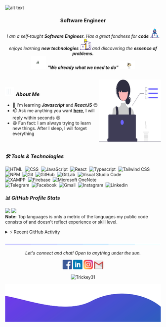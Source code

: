 <!-- ![alt text](./images/header.svg) -->

![alt text](https://svg-banners.vercel.app/api?type=origin&text1=Dynamic%20SVG%20%F0%9F%A4%A0&text2=%F0%9F%92%96%20Open%20Source&width=800&height=400)

<h3 align="center">Software Engineer</h3>

<p align="center">
  <em>
    I am a self-taught <b>Software Engineer</b>. Has a great fondness for <b>code</b> <img src="./images/Developer.gif" width="30px" height="30px">
    <br>enjoys learning <b>new technologies</b> <img src="./images/Designer.gif" width="36px" height="36px"> and discovering the <b>essence of problems.</b>
  </em> 
  <br>
  <img src="./images/dog_2.gif" width="50" /> <b><i align="center">"We already what we need to do"</i></b> <img src="./images/dog_1.gif" width="50" />
</p>

<br>

<img align="right" width=200px height=200px alt="side_sticker" src="./images/profile_dev.svg" />

### <img src="./images/stats.gif" width="30px" height="30px"> **_About Me_**

- 🌱 I'm learning **_Javascript_** and **_ReactJS_** 😍
- 📫 Ask me anything you want [**here**](https://github.com/Trickey31), I will reply within seconds 😉
- 😄 Fun fact: I am always trying to learn new things. After I sleep, I will forget everything

<br>

### **_🛠 Tools & Technologies_**

![HTML](https://img.shields.io/badge/-HTML-05122A?style=flat&logo=HTML5)&nbsp;
![CSS](https://img.shields.io/badge/-CSS-05122A?style=flat&logo=CSS3&logoColor=1572B6)&nbsp;
![JavaScript](https://img.shields.io/badge/-JavaScript-05122A?style=flat&logo=javascript)&nbsp;
![React](https://img.shields.io/badge/-React-05122A?style=flat&logo=react)&nbsp;
![Typescript](https://img.shields.io/badge/-Typescript-05122A?style=flat&logo=typescript)&nbsp;
![Tailwind CSS](https://img.shields.io/badge/-Tailwind%20CSS-05122A?style=flat&logo=tailwindcss)&nbsp;\
![NPM](https://img.shields.io/badge/-NPM-05122A?style=flat&logo=npm)&nbsp;
![Git](https://img.shields.io/badge/-Git-05122A?style=flat&logo=git)&nbsp;
![GitHub](https://img.shields.io/badge/-GitHub-05122A?style=flat&logo=github)&nbsp;
![GitLab](https://img.shields.io/badge/-GitLab-05122A?style=flat&logo=gitlab)&nbsp;
![Visual Studio Code](https://img.shields.io/badge/-Visual%20Studio%20Code-05122A?style=flat&logo=visual-studio-code&logoColor=007ACC)&nbsp;\
![XAMPP](https://img.shields.io/badge/-XAMPP-05122A?style=flat&logo=xampp)&nbsp;
![Firebase](https://img.shields.io/badge/-Firebase-05122A?style=flat&logo=firebase)&nbsp;
![Microsoft OneNote](https://img.shields.io/badge/-Microsoft%20OneNote-05122A?style=flat&logo=microsoftonenote)&nbsp;\
![Telegram](https://img.shields.io/badge/-Telegram-05122A?style=flat&logo=telegram)&nbsp;
![Facebook](https://img.shields.io/badge/-Facebook-05122A?style=flat&logo=facebook)&nbsp;
![Gmail](https://img.shields.io/badge/-Gmail-05122A?style=flat&logo=gmail)&nbsp;
![Instagram](https://img.shields.io/badge/-Instagram-05122A?style=flat&logo=instagram)&nbsp;
![Linkedin](https://img.shields.io/badge/-Linkedin-05122A?style=flat&logo=linkedin)&nbsp;
<br>

### **_📊 GitHub Profile Stats_**

<p align="left">
  <img height="190em" src="https://github-readme-stats-eight-theta.vercel.app/api?username=Trickey31&show_icons=true&count_private=true&theme=react&hide_border=true&bg_color=1F222E&title_color=F85D7F&icon_color=F8D866"/>
  <img height="190em" src="https://github-readme-stats-eight-theta.vercel.app/api/top-langs/?username=Trickey31&layout=compact&langs_count=8&theme=react&hide_border=true&bg_color=1F222E&title_color=F85D7F&icon_color=F8D866"/>
<br>
<b>Note:</b> Top languages is only a metric of the languages my public code consists of and doesn't reflect experience or skill level.
</p>

<details>
  <summary>⚡ Recent GitHub Activity</summary>
  <br>
   <img alt="Ashutosh's github activity graph" src="https://github-readme-activity-graph.cyclic.app/graph?username=Trickey31&theme=github" />
  <br/>
</details>

![divider](./images/divider.gif)

<p align="center">
  <i>Let's connect and chat! Open to anything under the sun.</i>

  <p align="center">
    	<code><a href="https://www.facebook.com/vngtnthnh3101"><img width="30px" src="./images/facebook.png" title="Facebook"/></a></code>
	<code><a href="https://www.linkedin.com/in/th%C3%A0nh-ti%E1%BA%BFn-27606a247/"><img width="30px" src="./images/linkedin.png" title="Linkedin"/></a></code>
	<code><a href="https://www.instagram.com/__trickey_/"><img width="30px" src="./images/instagram.png" title="Instagram"/></a></code>
	<code><a href="mailto:vngthnh999@gmail.com"><img width="30px" src="./images/gmail.png" title="Gmail"/></a></code>
  </p>

  <p align="center">
      <img src="https://komarev.com/ghpvc/?username=Trickey31&label=Profile+Views" alt="Trickey31" />
  </p>
</p>

![alt text](./images/footer.svg)
